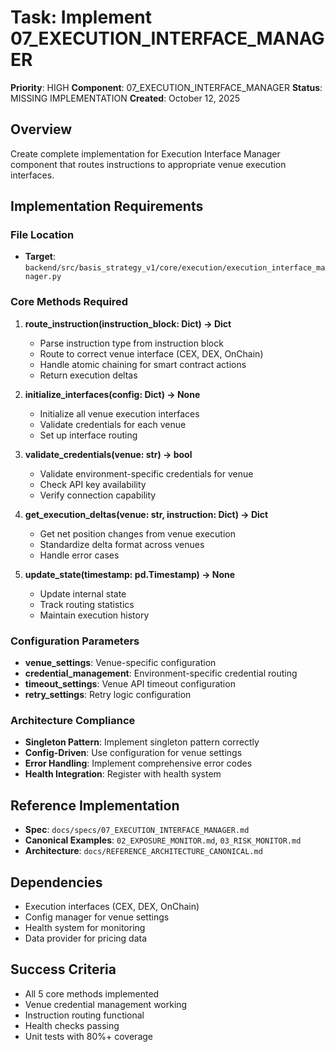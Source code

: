 # Task: Implement 07_EXECUTION_INTERFACE_MANAGER

**Priority**: HIGH
**Component**: 07_EXECUTION_INTERFACE_MANAGER
**Status**: MISSING IMPLEMENTATION
**Created**: October 12, 2025

## Overview
Create complete implementation for Execution Interface Manager component that routes instructions to appropriate venue execution interfaces.

## Implementation Requirements

### File Location
- **Target**: `backend/src/basis_strategy_v1/core/execution/execution_interface_manager.py`

### Core Methods Required
1. **route_instruction(instruction_block: Dict) -> Dict**
   - Parse instruction type from instruction block
   - Route to correct venue interface (CEX, DEX, OnChain)
   - Handle atomic chaining for smart contract actions
   - Return execution deltas

2. **initialize_interfaces(config: Dict) -> None**
   - Initialize all venue execution interfaces
   - Validate credentials for each venue
   - Set up interface routing

3. **validate_credentials(venue: str) -> bool**
   - Validate environment-specific credentials for venue
   - Check API key availability
   - Verify connection capability

4. **get_execution_deltas(venue: str, instruction: Dict) -> Dict**
   - Get net position changes from venue execution
   - Standardize delta format across venues
   - Handle error cases

5. **update_state(timestamp: pd.Timestamp) -> None**
   - Update internal state
   - Track routing statistics
   - Maintain execution history

### Configuration Parameters
- **venue_settings**: Venue-specific configuration
- **credential_management**: Environment-specific credential routing
- **timeout_settings**: Venue API timeout configuration
- **retry_settings**: Retry logic configuration

### Architecture Compliance
- **Singleton Pattern**: Implement singleton pattern correctly
- **Config-Driven**: Use configuration for venue settings
- **Error Handling**: Implement comprehensive error codes
- **Health Integration**: Register with health system

## Reference Implementation
- **Spec**: `docs/specs/07_EXECUTION_INTERFACE_MANAGER.md`
- **Canonical Examples**: `02_EXPOSURE_MONITOR.md`, `03_RISK_MONITOR.md`
- **Architecture**: `docs/REFERENCE_ARCHITECTURE_CANONICAL.md`

## Dependencies
- Execution interfaces (CEX, DEX, OnChain)
- Config manager for venue settings
- Health system for monitoring
- Data provider for pricing data

## Success Criteria
- All 5 core methods implemented
- Venue credential management working
- Instruction routing functional
- Health checks passing
- Unit tests with 80%+ coverage
